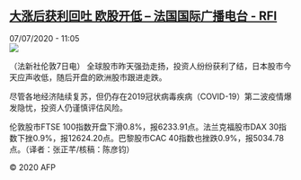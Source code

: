 <!--1594119320000-->
[大涨后获利回吐 欧股开低 – 法国国际广播电台 - RFI](http://www.rfi.fr//cn/contenu/20200707-%E5%A4%A7%E6%B6%A8%E5%90%8E%E8%8E%B7%E5%88%A9%E5%9B%9E%E5%90%90-%E6%AC%A7%E8%82%A1%E5%BC%80%E4%BD%8E)
------

<div>07/07/2020 - 11:05</div><img src="https://s.rfi.fr/media/display/22bfff6c-c037-11ea-ba61-005056bff430/w:310/p:16x9/eco0004b.200707170501.jpg"><div class="t-content__body u-clearfix"><div class="m-interstitial"></div><p>（法新社伦敦7日电）    全球股市昨天强劲走扬，投资人纷纷获利了结，日本股市今天应声收低，随后开盘的欧洲股市跟进走跌。</p><p>    尽管各地经济陆续复苏，但仍存在2019冠状病毒疾病（COVID-19）第二波疫情爆发隐忧，投资人仍谨慎评估风险。</p><p>    伦敦股市FTSE 100指数开盘下滑0.8%，报6233.91点。法兰克福股市DAX 30指数下挫0.9%，报12624.20点。巴黎股市CAC 40指数也挫跌0.9%，报5034.78点。（译者：张正芊/核稿：陈彦钧）</p><p class="t-copyright">© 2020 AFP</p>        </div>
